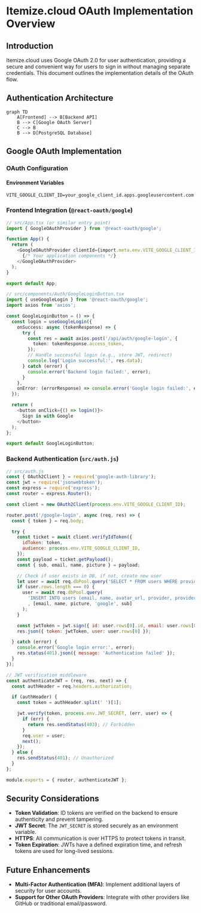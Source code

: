 # Itemize.cloud OAuth Implementation Overview

## Introduction

Itemize.cloud uses Google OAuth 2.0 for user authentication, providing a secure and convenient way for users to sign in without managing separate credentials. This document outlines the implementation details of the OAuth flow.

## Authentication Architecture

```mermaid
graph TD
    A[Frontend] --> B[Backend API]
    B --> C[Google OAuth Server]
    C --> B
    B --> D[PostgreSQL Database]
```

## Google OAuth Implementation

### OAuth Configuration

#### Environment Variables
```env
VITE_GOOGLE_CLIENT_ID=your_google_client_id.apps.googleusercontent.com
```

### Frontend Integration (`@react-oauth/google`)

```typescript
// src/App.tsx (or similar entry point)
import { GoogleOAuthProvider } from '@react-oauth/google';

function App() {
  return (
    <GoogleOAuthProvider clientId={import.meta.env.VITE_GOOGLE_CLIENT_ID}>
      {/* Your application components */}
    </GoogleOAuthProvider>
  );
}

export default App;
```

```typescript
// src/components/Auth/GoogleLoginButton.tsx
import { useGoogleLogin } from '@react-oauth/google';
import axios from 'axios';

const GoogleLoginButton = () => {
  const login = useGoogleLogin({
    onSuccess: async (tokenResponse) => {
      try {
        const res = await axios.post('/api/auth/google-login', {
          token: tokenResponse.access_token,
        });
        // Handle successful login (e.g., store JWT, redirect)
        console.log('Login successful:', res.data);
      } catch (error) {
        console.error('Backend login failed:', error);
      }
    },
    onError: (errorResponse) => console.error('Google login failed:', errorResponse),
  });

  return (
    <button onClick={() => login()}>
      Sign in with Google
    </button>
  );
};

export default GoogleLoginButton;
```

### Backend Authentication (`src/auth.js`)

```javascript
// src/auth.js
const { OAuth2Client } = require('google-auth-library');
const jwt = require('jsonwebtoken');
const express = require('express');
const router = express.Router();

const client = new OAuth2Client(process.env.VITE_GOOGLE_CLIENT_ID);

router.post('/google-login', async (req, res) => {
  const { token } = req.body;

  try {
    const ticket = await client.verifyIdToken({
      idToken: token,
      audience: process.env.VITE_GOOGLE_CLIENT_ID,
    });
    const payload = ticket.getPayload();
    const { sub, email, name, picture } = payload;

    // Check if user exists in DB, if not, create new user
    let user = await req.dbPool.query('SELECT * FROM users WHERE provider_id = $1 AND provider = 'google'', [sub]);
    if (user.rows.length === 0) {
      user = await req.dbPool.query(
        'INSERT INTO users (email, name, avatar_url, provider, provider_id) VALUES ($1, $2, $3, $4, $5) RETURNING *'
        , [email, name, picture, 'google', sub]
      );
    }

    const jwtToken = jwt.sign({ id: user.rows[0].id, email: user.rows[0].email }, process.env.JWT_SECRET, { expiresIn: '7d' });
    res.json({ token: jwtToken, user: user.rows[0] });

  } catch (error) {
    console.error('Google login error:', error);
    res.status(401).json({ message: 'Authentication failed' });
  }
});

// JWT verification middleware
const authenticateJWT = (req, res, next) => {
  const authHeader = req.headers.authorization;

  if (authHeader) {
    const token = authHeader.split(' ')[1];

    jwt.verify(token, process.env.JWT_SECRET, (err, user) => {
      if (err) {
        return res.sendStatus(403); // Forbidden
      }
      req.user = user;
      next();
    });
  } else {
    res.sendStatus(401); // Unauthorized
  }
};

module.exports = { router, authenticateJWT };
```

## Security Considerations

- **Token Validation**: ID tokens are verified on the backend to ensure authenticity and prevent tampering.
- **JWT Secret**: The `JWT_SECRET` is stored securely as an environment variable.
- **HTTPS**: All communication is over HTTPS to protect tokens in transit.
- **Token Expiration**: JWTs have a defined expiration time, and refresh tokens are used for long-lived sessions.

## Future Enhancements

- **Multi-Factor Authentication (MFA)**: Implement additional layers of security for user accounts.
- **Support for Other OAuth Providers**: Integrate with other providers like GitHub or traditional email/password.
